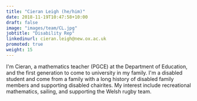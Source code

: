 ```yaml
---
title: "Cieran Leigh (he/him)"
date: 2018-11-19T10:47:58+10:00
draft: false
image: "images/team/CL.jpg"
jobtitle: "Disability Rep"
linkedinurl: cieran.leigh@new.ox.ac.uk
promoted: true
weight: 15
---
```


I'm Cieran, a mathematics teacher (PGCE) at the Department of Education, and the first generation to come to university in my family. I'm a disabled student and come from a family with a long history of disabled family members and supporting disabled chairites. My interest include recreational mathematics, sailing, and supporting the Welsh rugby team.
